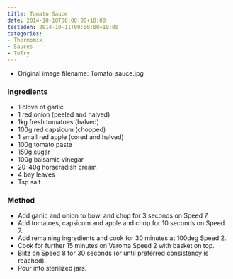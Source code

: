 ```yaml
---
title: Tomato Sauce
date: 2014-10-10T00:00:00+10:00
testedon: 2014-10-11T00:00:00+10:00
categories:
- Thermomix
- Sauces
- ToTry
---
```







* Original image filename: Tomato_sauce.jpg



### Ingredients

* 1 clove of garlic
* 1 red onion (peeled and halved)
* 1kg fresh tomatoes (halved)
* 100g red capsicum (chopped)
* 1 small red apple (cored and halved)
* 100g tomato paste
* 150g sugar
* 100g balsamic vinegar
* 20-40g horseradish cream
* 4 bay leaves
* Tsp salt

### Method

* Add garlic and onion to bowl and chop for 3 seconds on Speed 7.
* Add tomatoes, capsicum and apple and chop for 10 seconds on Speed 7.
* Add remaining ingredients and cook for 30 minutes at 100deg Speed 2.
* Cook for further 15 minutes on Varoma Speed 2 with basket on top.
* Blitz on Speed 8 for 30 seconds (or until preferred consistency is reached).
* Pour into sterilized jars.
